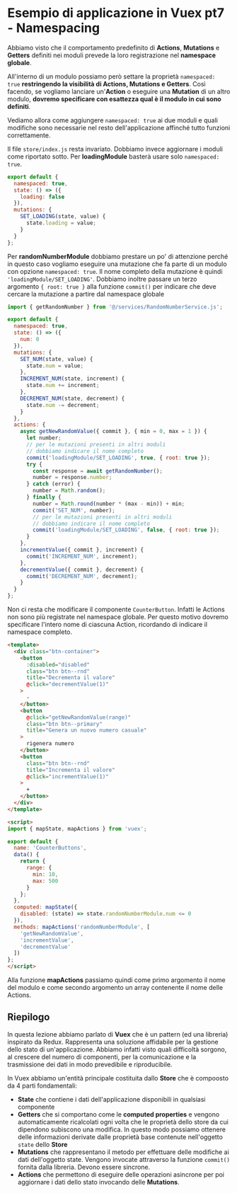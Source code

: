 # Esempio di applicazione in Vuex pt7 - Namespacing

Abbiamo visto che il comportamento predefinito di **Actions**, **Mutations** e **Getters** definiti nei moduli prevede la loro registrazione nel **namespace globale**.

All'interno di un modulo possiamo però settare la proprietà `namespaced: true` **restringendo la visibilità di Actions, Mutations e Getters**. Così facendo, se vogliamo lanciare un'**Action** o eseguire una **Mutation** di un altro modulo, **dovremo specificare con esattezza qual è il modulo in cui sono definiti**.

Vediamo allora come aggiungere `namespaced: true` ai due moduli e quali modifiche sono necessarie nel resto dell'applicazione affinché tutto funzioni correttamente.

Il file `store/index.js` resta invariato. Dobbiamo invece aggiornare i moduli come riportato sotto. Per **loadingModule** basterà usare solo `namespaced: true`.

```js
export default {
  namespaced: true,
  state: () => ({
    loading: false
  }),
  mutations: {
    SET_LOADING(state, value) {
      state.loading = value;
    }
  }
};
```

Per **randomNumberModule** dobbiamo prestare un po' di attenzione perché in questo caso vogliamo eseguire una mutazione che fa parte di un modulo con opzione `namespaced: true`. Il nome completo della mutazione è quindi `'loadingModule/SET_LOADING'`. Dobbiamo inoltre passare un terzo argomento `{ root: true }` alla funzione `commit()` per indicare che deve cercare la mutazione a partire dal namespace globale

```js
import { getRandomNumber } from '@/services/RandomNumberService.js';

export default {
  namespaced: true,
  state: () => ({
    num: 0
  }),
  mutations: {
    SET_NUM(state, value) {
      state.num = value;
    },
    INCREMENT_NUM(state, increment) {
      state.num += increment;
    },
    DECREMENT_NUM(state, decrement) {
      state.num -= decrement;
    }
  },
  actions: {
    async getNewRandomValue({ commit }, { min = 0, max = 1 }) {
      let number;
      // per le mutazioni presenti in altri moduli
      // dobbiamo indicare il nome completo
      commit('loadingModule/SET_LOADING', true, { root: true });
      try {
        const response = await getRandomNumber();
        number = response.number;
      } catch (error) {
        number = Math.random();
      } finally {
        number = Math.round(number * (max - min)) + min;
        commit('SET_NUM', number);
        // per le mutazioni presenti in altri moduli
        // dobbiamo indicare il nome completo
        commit('loadingModule/SET_LOADING', false, { root: true });
      }
    },
    incrementValue({ commit }, increment) {
      commit('INCREMENT_NUM', increment);
    },
    decrementValue({ commit }, decrement) {
      commit('DECREMENT_NUM', decrement);
    }
  }
};
```

Non ci resta che modificare il componente `CounterButton`. Infatti le Actions non sono più registrate nel namespace globale. Per questo motivo dovremo specificare l'intero nome di ciascuna Action, ricordando di indicare il namespace completo.

```html
<template>
  <div class="btn-container">
    <button
      :disabled="disabled"
      class="btn btn--rnd"
      title="Decrementa il valore"
      @click="decrementValue(1)"
    >
      -
    </button>
    <button
      @click="getNewRandomValue(range)"
      class="btn btn--primary"
      title="Genera un nuovo numero casuale"
    >
      rigenera numero
    </button>
    <button
      class="btn btn--rnd"
      title="Incrementa il valore"
      @click="incrementValue(1)"
    >
      +
    </button>
  </div>
</template>

<script>
import { mapState, mapActions } from 'vuex';

export default {
  name: 'CounterButtons',
  data() {
    return {
      range: {
        min: 10,
        max: 500
      }
    };
  },
  computed: mapState({
    disabled: (state) => state.randomNumberModule.num <= 0
  }),
  methods: mapActions('randomNumberModule', [
    'getNewRandomValue',
    'incrementValue',
    'decrementValue'
  ])
};
</script>
```

Alla funzione **mapActions** passiamo quindi come primo argomento il nome del modulo e come secondo argomento un array contenente il nome delle Actions.

## Riepilogo

In questa lezione abbiamo parlato di **Vuex** che è un pattern (ed una libreria) inspirato da Redux. Rappresenta una soluzione affidabile per la gestione dello stato di un'applicazione. Abbiamo infatti visto quali difficoltà sorgono, al crescere del numero di componenti, per la comunicazione e la trasmissione dei dati in modo prevedibile e riproducibile.

In Vuex abbiamo un'entità principale costituita dallo **Store** che è compoosto da 4 parti fondamentali:

- **State** che contiene i dati dell'applicazione disponibili in qualsiasi componente
- **Getters** che si comportano come le **computed properties** e vengono automaticamente ricalcolati ogni volta che le proprietà dello store da cui dipendono subiscono una modifica. In questo modo possiamo ottenere delle informazioni derivate dalle proprietà base contenute nell'oggetto `state` dello **Store**
- **Mutations** che rappresentano il metodo per effettuare delle modifiche ai dati dell'oggetto state. Vengono invocate attraverso la funzione `commit()` fornita dalla libreria. Devono essere sincrone.
- **Actions** che permettono di eseguire delle operazioni asincrone per poi aggiornare i dati dello stato invocando delle **Mutations**.